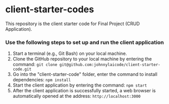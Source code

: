 # client-starter-codes

This repository is the client starter code for Final Project (CRUD Application).

### Use the following steps to set up and run the client application
1.	Start a terminal (e.g., Git Bash) on your local machine.
2.	Clone the GitHub repository to your local machine by entering the command: `git clone git@github.com:johnnylaicode/client-starter-code.git` 
3.	Go into the "client-starter-code" folder, enter the command to install dependencies: `npm install` 
4.	Start the client application by entering the command: `npm start` 
5.	After the client application is successfully started, a web browser is automatically opened at the address: `http://localhost:3000` 
